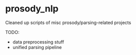 # prosody_nlp
Cleaned up scripts of misc prosody/parsing-related projects

TODO:
- data preprocessing stuff
- unified parsing pipeline
